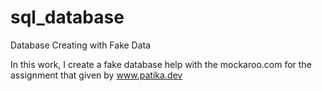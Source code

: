 # sql_database
Database Creating with Fake Data

In this work, I create a fake database help with the mockaroo.com for the assignment that given by www.patika.dev
